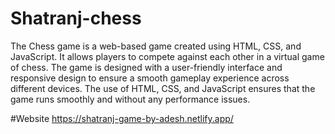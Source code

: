 # Shatranj-chess
The Chess game is a web-based game created using HTML, CSS, and JavaScript. It allows players to compete against each other in a virtual game of chess. The game is designed with a user-friendly interface and responsive design to ensure a smooth gameplay experience across different devices. The use of HTML, CSS, and JavaScript ensures that the game runs smoothly and without any performance issues.

#Website
https://shatranj-game-by-adesh.netlify.app/
